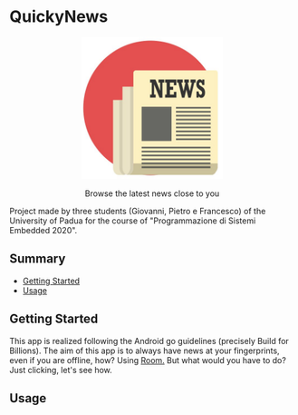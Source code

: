 # QuickyNews

<p align="center">
  <a href="https://github.com/francevarotz98/QuickyNews/">
    <img src="ic_launcher.jpeg" alt="Logo" width="250" height="250">
  </a>
  
  <p align="center">
    Browse the latest news close to you 
    <br />


Project made by three students (Giovanni, Pietro e Francesco) of the University of Padua for the course of "Programmazione di Sistemi Embedded 2020".

## Summary

  - [Getting Started](#getting-started)
  - [Usage](#usage)
  
## Getting Started

This app is realized following the Android go guidelines (precisely Build for Billions). 
The aim of this app is to always have news at your fingerprints, even if you are offline, how? Using <a href="https://developer.android.com/topic/libraries/architecture/room">Room.</a>
But what would you have to do? Just clicking, let's see how.

## Usage 

